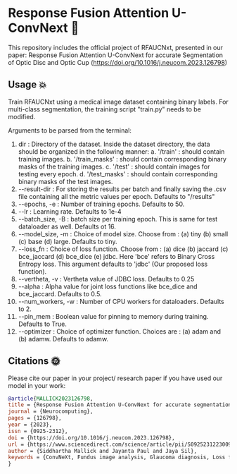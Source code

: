 # Response Fusion Attention U-ConvNext 🚀
This repository includes the official project of RFAUCNxt, presented in our paper: Response Fusion Attention U-ConvNext for accurate Segmentation of Optic Disc and Optic Cup (https://doi.org/10.1016/j.neucom.2023.126798) 


## Usage 💥

Train RFAUCNxt using a medical image dataset containing binary labels. For multi-class segmentation, the training script "train.py" needs to be modified.

Arguments to be parsed from the terminal:

1. dir : Directory of the dataset. Inside the dataset directory, the data should be organized in the following manner:
   a. '/train' : should contain training images.
   b. '/train_masks' : should contain corresponding binary masks of the training images.
   c. '/test' : should contain images for testing every epoch.
   d. '/test_masks' : should contain corresponding binary masks of the test images.
2. --result-dir : For storing the results per batch and finally saving the .csv file containing all the metric values per epoch. Defaults to "/results"
3. --epochs, -e : Number of training epochs. Defaults to 50.
4. --lr : Learning rate. Defaults to 1e-4
5. --batch_size, -B : batch size per training epoch. This is same for test dataloader as well. Defaults ot 16.
6. --model_size, -m :  Choice of model size. Choose from : (a) tiny (b) small (c) base (d) large. Defaults to tiny.
7. --loss_fn : Choice of loss function. Choose from : (a) dice (b) jaccard (c) bce_jaccard (d) bce_dice (e) jdbc. Here 'bce' refers to Binary Cross Entropy loss. This argument defaults to 'jdbc' (Our proposed loss function).
8. --vertheta, -v : Vertheta value of JDBC loss. Defaults to 0.25
9. --alpha : Alpha value for joint loss functions like bce_dice and bce_jaccard. Defaults to 0.5.
10. --num_workers, -w : Number of CPU workers for dataloaders. Defaults to 2.
11. --pin_mem : Boolean value for pinning to memory during training. Defaults to True.
12. --optimizer : Choice of optimizer function. Choices are : (a) adam and (b) adamw. Defaults to adamw.
    
## Citations 🌞

Please cite our paper in your project/ research paper if you have used our model in your work: 

```bibtex
@article{MALLICK2023126798,
title = {Response Fusion Attention U-ConvNext for accurate segmentation of optic disc and optic cup},
journal = {Neurocomputing},
pages = {126798},
year = {2023},
issn = {0925-2312},
doi = {https://doi.org/10.1016/j.neucom.2023.126798},
url = {https://www.sciencedirect.com/science/article/pii/S0925231223009219},
author = {Siddhartha Mallick and Jayanta Paul and Jaya Sil},
keywords = {ConvNeXt, Fundus image analysis, Glaucoma diagnosis, Loss function, Semantic segmentation, U-Net}
}
```


